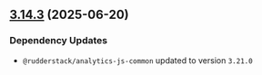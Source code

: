 ## [3.14.3](https://github.com/rudderlabs/rudder-sdk-js/compare/@rudderstack/analytics-js-integrations@3.14.2...@rudderstack/analytics-js-integrations@3.14.3) (2025-06-20)

### Dependency Updates

* `@rudderstack/analytics-js-common` updated to version `3.21.0`
